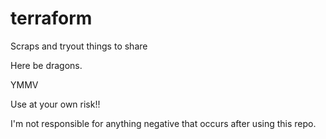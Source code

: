 # terraform
Scraps and tryout things to share

Here be dragons.

YMMV

Use at your own risk!!

I'm not responsible for anything negative that occurs after using this repo.
